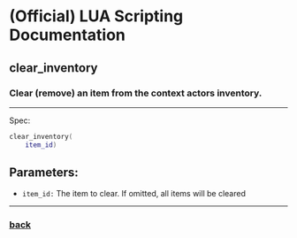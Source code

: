 
# (Official) LUA Scripting Documentation

## clear_inventory

### Clear (remove) an item from the context actors inventory.
___
Spec:
```lua
clear_inventory(
	item_id)
```
## Parameters:
- `item_id:` The item to clear. If omitted, all items will be cleared

___
### [back](../inventory)
